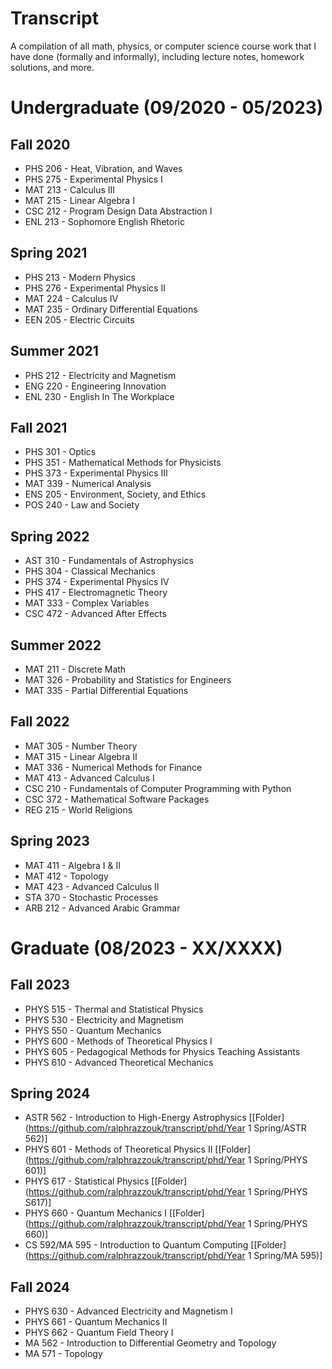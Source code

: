 # Transcript

A compilation of all math, physics, or computer science course work that I have done (formally and informally), including lecture notes, homework solutions, and more.

# Undergraduate (09/2020 - 05/2023)

## Fall 2020

-   PHS 206 - Heat, Vibration, and Waves
-   PHS 275 - Experimental Physics I
-   MAT 213 - Calculus III
-   MAT 215 - Linear Algebra I
-   CSC 212 - Program Design Data Abstraction I
-   ENL 213 - Sophomore English Rhetoric

## Spring 2021

-   PHS 213 - Modern Physics
-   PHS 276 - Experimental Physics II
-   MAT 224 - Calculus IV
-   MAT 235 - Ordinary Differential Equations
-   EEN 205 - Electric Circuits

## Summer 2021

-   PHS 212 - Electricity and Magnetism
-   ENG 220 - Engineering Innovation
-   ENL 230 - English In The Workplace

## Fall 2021

-   PHS 301 - Optics
-   PHS 351 - Mathematical Methods for Physicists
-   PHS 373 - Experimental Physics III
-   MAT 339 - Numerical Analysis
-   ENS 205 - Environment, Society, and Ethics
-   POS 240 - Law and Society

## Spring 2022

-   AST 310 - Fundamentals of Astrophysics
-   PHS 304 - Classical Mechanics
-   PHS 374 - Experimental Physics IV
-   PHS 417 - Electromagnetic Theory
-   MAT 333 - Complex Variables
-   CSC 472 - Advanced After Effects

## Summer 2022

-   MAT 211 - Discrete Math
-   MAT 326 - Probability and Statistics for Engineers
-   MAT 335 - Partial Differential Equations

## Fall 2022

-   MAT 305 - Number Theory
-   MAT 315 - Linear Algebra II
-   MAT 336 - Numerical Methods for Finance
-   MAT 413 - Advanced Calculus I
-   CSC 210 - Fundamentals of Computer Programming with Python
-   CSC 372 - Mathematical Software Packages
-   REG 215 - World Religions

## Spring 2023

-   MAT 411 - Algebra I & II
-   MAT 412 - Topology
-   MAT 423 - Advanced Calculus II
-   STA 370 - Stochastic Processes
-   ARB 212 - Advanced Arabic Grammar

# Graduate (08/2023 - XX/XXXX)

## Fall 2023

-   PHYS 515 - Thermal and Statistical Physics
-   PHYS 530 - Electricity and Magnetism
-   PHYS 550 - Quantum Mechanics
-   PHYS 600 - Methods of Theoretical Physics I
-   PHYS 605 - Pedagogical Methods for Physics Teaching Assistants
-   PHYS 610 - Advanced Theoretical Mechanics

## Spring 2024

-   ASTR 562 - Introduction to High-Energy Astrophysics [[Folder](https://github.com/ralphrazzouk/transcript/phd/Year 1 Spring/ASTR 562)]
-   PHYS 601 - Methods of Theoretical Physics II [[Folder](https://github.com/ralphrazzouk/transcript/phd/Year 1 Spring/PHYS 601)]
-   PHYS 617 - Statistical Physics [[Folder](https://github.com/ralphrazzouk/transcript/phd/Year 1 Spring/PHYS S617)]
-   PHYS 660 - Quantum Mechanics I [[Folder](https://github.com/ralphrazzouk/transcript/phd/Year 1 Spring/PHYS 660)]
-   CS 592/MA 595 - Introduction to Quantum Computing [[Folder](https://github.com/ralphrazzouk/transcript/phd/Year 1 Spring/MA 595)]

## Fall 2024

-   PHYS 630 - Advanced Electricity and Magnetism I
-   PHYS 661 - Quantum Mechanics II
-   PHYS 662 - Quantum Field Theory I
-   MA 562 - Introduction to Differential Geometry and Topology
-   MA 571 - Topology
